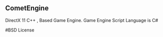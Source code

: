 ## CometEngine
DirectX 11 C++ ,  Based Game Engine. Game Engine Script Language is C#




#BSD License 
